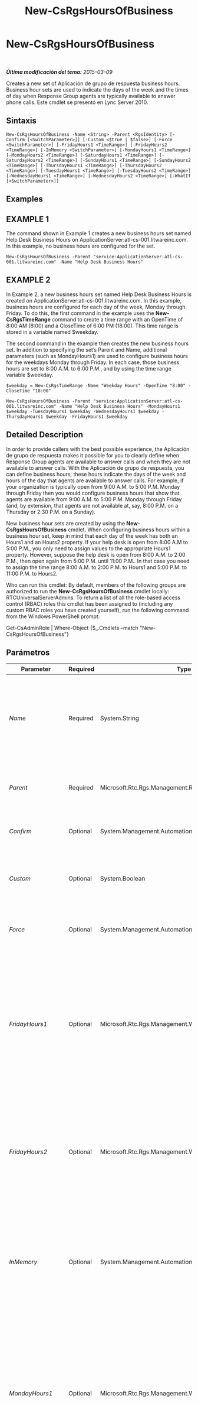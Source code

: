 ﻿---
title: New-CsRgsHoursOfBusiness
TOCTitle: New-CsRgsHoursOfBusiness
ms:assetid: 21869ba6-526e-4c70-b84d-de73536d8a43
ms:mtpsurl: https://technet.microsoft.com/es-es/library/Gg398291(v=OCS.15)
ms:contentKeyID: 48274665
ms.date: 01/07/2017
mtps_version: v=OCS.15
ms.translationtype: HT
---

# New-CsRgsHoursOfBusiness

 

_**Última modificación del tema:** 2015-03-09_

Creates a new set of Aplicación de grupo de respuesta business hours. Business hour sets are used to indicate the days of the week and the times of day when Response Group agents are typically available to answer phone calls. Este cmdlet se presentó en Lync Server 2010.

## Sintaxis

    New-CsRgsHoursOfBusiness -Name <String> -Parent <RgsIdentity> [-Confirm [<SwitchParameter>]] [-Custom <$true | $false>] [-Force <SwitchParameter>] [-FridayHours1 <TimeRange>] [-FridayHours2 <TimeRange>] [-InMemory <SwitchParameter>] [-MondayHours1 <TimeRange>] [-MondayHours2 <TimeRange>] [-SaturdayHours1 <TimeRange>] [-SaturdayHours2 <TimeRange>] [-SundayHours1 <TimeRange>] [-SundayHours2 <TimeRange>] [-ThursdayHours1 <TimeRange>] [-ThursdayHours2 <TimeRange>] [-TuesdayHours1 <TimeRange>] [-TuesdayHours2 <TimeRange>] [-WednesdayHours1 <TimeRange>] [-WednesdayHours2 <TimeRange>] [-WhatIf [<SwitchParameter>]]

## Examples

## EXAMPLE 1

The command shown in Example 1 creates a new business hours set named Help Desk Business Hours on ApplicationServer:atl-cs-001.litwareinc.com. In this example, no business hours are configured for the set.

    New-CsRgsHoursOfBusiness -Parent "service:ApplicationServer:atl-cs-001.litwareinc.com" -Name "Help Desk Business Hours" 

## EXAMPLE 2

In Example 2, a new business hours set named Help Desk Business Hours is created on ApplicationServer:atl-cs-001.litwareinc.com. In this example, business hours are configured for each day of the week, Monday through Friday. To do this, the first command in the example uses the **New-CsRgsTimeRange** command to create a time range with an OpenTime of 8:00 AM (8:00) and a CloseTime of 6:00 PM (18:00). This time range is stored in a variable named $weekday.

The second command in the example then creates the new business hours set. In addition to specifying the set’s Parent and Name, additional parameters (such as MondayHours1) are used to configure business hours for the weekdays Monday through Friday. In each case, those business hours are set to 8:00 A.M. to 6:00 P.M., and by using the time range variable $weekday.

    $weekday = New-CsRgsTimeRange -Name "Weekday Hours" -OpenTime "8:00" -CloseTime "18:00" 
    
    New-CsRgsHoursOfBusiness -Parent "service:ApplicationServer:atl-cs-001.litwareinc.com" -Name "Help Desk Business Hours" -MondayHours1 $weekday -TuesdayHours1 $weekday -WednesdayHours1 $weekday -ThursdayHours1 $weekday -FridayHours1 $weekday

## Detailed Description

In order to provide callers with the best possible experience, the Aplicación de grupo de respuesta makes it possible for you to clearly define when Response Group agents are available to answer calls and when they are not available to answer calls. With the Aplicación de grupo de respuesta, you can define business hours; these hours indicate the days of the week and hours of the day that agents are available to answer calls. For example, if your organization is typically open from 9:00 A.M. to 5:00 P.M. Monday through Friday then you would configure business hours that show that agents are available from 9:00 A.M. to 5:00 P.M. Monday through Friday (and, by extension, that agents are not available at, say, 8:00 P.M. on a Thursday or 2:30 P.M. on a Sunday).

New business hour sets are created by using the **New-CsRgsHoursOfBusiness** cmdlet. When configuring business hours within a business hour set, keep in mind that each day of the week has both an Hours1 and an Hours2 property. If your help desk is open from 8:00 A.M to 5:00 P.M., you only need to assign values to the appropriate Hours1 property. However, suppose the help desk is open from 8:00 A.M. to 2:00 P.M., then open again from 5:00 P.M. until 11:00 P.M.. In that case you need to assign the time range 8:00 A.M. to 2:00 P.M. to Hours1 and 5:00 P.M. to 11:00 P.M. to Hours2.

Who can run this cmdlet: By default, members of the following groups are authorized to run the **New-CsRgsHoursOfBusiness** cmdlet locally: RTCUniversalServerAdmins. To return a list of all the role-based access control (RBAC) roles this cmdlet has been assigned to (including any custom RBAC roles you have created yourself), run the following command from the Windows PowerShell prompt:

Get-CsAdminRole | Where-Object {$\_.Cmdlets –match "New-CsRgsHoursOfBusiness"}

## Parámetros


<table>
<colgroup>
<col style="width: 25%" />
<col style="width: 25%" />
<col style="width: 25%" />
<col style="width: 25%" />
</colgroup>
<thead>
<tr class="header">
<th>Parameter</th>
<th>Required</th>
<th>Type</th>
<th>Description</th>
</tr>
</thead>
<tbody>
<tr class="odd">
<td><p><em>Name</em></p></td>
<td><p>Required</p></td>
<td><p>System.String</p></td>
<td><p>Unique name to be assigned to the business hours set. The combination of the Parent property and the Name property enables you to uniquely identify business hour sets without having to refer to the collection’s globally unique identifier (GUID).</p></td>
</tr>
<tr class="even">
<td><p><em>Parent</em></p></td>
<td><p>Required</p></td>
<td><p>Microsoft.Rtc.Rgs.Management.RgsIdentity</p></td>
<td><p>Service where the new business hours set will be hosted. For example: -Parent &quot;service:ApplicationServer:atl-cs-001.litwareinc.com&quot;.</p></td>
</tr>
<tr class="odd">
<td><p><em>Confirm</em></p></td>
<td><p>Optional</p></td>
<td><p>System.Management.Automation.SwitchParameter</p></td>
<td><p>Prompts you for confirmation before executing the command.</p></td>
</tr>
<tr class="even">
<td><p><em>Custom</em></p></td>
<td><p>Optional</p></td>
<td><p>System.Boolean</p></td>
<td><p>If set to True, the business hours can only be used by the specified workflow. If set to False (the default value) the business hours can be shared among multiple workflows.</p></td>
</tr>
<tr class="odd">
<td><p><em>Force</em></p></td>
<td><p>Optional</p></td>
<td><p>System.Management.Automation.SwitchParameter</p></td>
<td><p>Suppresses the display of any non-fatal error message that might occur when running the command.</p></td>
</tr>
<tr class="even">
<td><p><em>FridayHours1</em></p></td>
<td><p>Optional</p></td>
<td><p>Microsoft.Rtc.Rgs.Management.WritableSettings.TimeRange</p></td>
<td><p>First set of opening and closing times for Friday. If your organization is open from, say, 9:00 A.M. to 5:00 P.M. every Friday then you will only need to configure a single time range. However, if your organization is open from 8:00 A.M. to noon, closes for an hour lunch, then is open again from 1:00 P.M. to 5:00 P.M., you will need to create two time ranges for Friday.</p>
<p>If your organization is closed on Fridays, then do not configure a value for either FridayHours1 or FridayHours2.</p></td>
</tr>
<tr class="odd">
<td><p><em>FridayHours2</em></p></td>
<td><p>Optional</p></td>
<td><p>Microsoft.Rtc.Rgs.Management.WritableSettings.TimeRange</p></td>
<td><p>Second set of opening and closing times for Friday. If your organization is open from, say, 9:00 A.M. to 5:00 P.M. every Friday then you will only need to configure a single time range. However, if your organization is open from 8:00 A.M. to noon, closes for an hour lunch, then is open again from 1:00 P.M. to 5:00 P.M., you will need to create two time ranges for Friday.</p></td>
</tr>
<tr class="even">
<td><p><em>InMemory</em></p></td>
<td><p>Optional</p></td>
<td><p>System.Management.Automation.SwitchParameter</p></td>
<td><p>Crea una referencia de objeto sin confirmar realmente el objeto como cambio permanente. Si se asigna la salida de este cmdlet llamado con este parámetro en una variable, puede realizar cambios en las propiedades de la referencia del objeto y después confirmar estos cambios, llamando a este conjunto coincidente de cmdlet, - cmdlet.</p></td>
</tr>
<tr class="odd">
<td><p><em>MondayHours1</em></p></td>
<td><p>Optional</p></td>
<td><p>Microsoft.Rtc.Rgs.Management.WritableSettings.TimeRange</p></td>
<td><p>First set of opening and closing times for Monday. If your organization is open from, say, 9:00 A.M. to 5:00 P.M. every Monday then you will only need to configure a single time range. However, if your organization is open from 8:00 A.M. to noon, closes for an hour lunch, then is open again from 1:00 P.M. to 5:00 P.M., you will need to create two time ranges for Monday.</p>
<p>If your organization is closed on Mondays, then do not configure a value for either MondayHours1 or MondayHours2.</p></td>
</tr>
<tr class="even">
<td><p><em>MondayHours2</em></p></td>
<td><p>Optional</p></td>
<td><p>Microsoft.Rtc.Rgs.Management.WritableSettings.TimeRange</p></td>
<td><p>Second set of opening and closing times for Monday. If your organization is open from, say, 9:00 A.M. to 5:00 P.M. every Monday then you will only need to configure a single time range. However, if your organization is open from 8:00 A.M. to noon, closes for an hour lunch, then is open again from 1:00 P.M. to 5:00 P.M. you will need to create two time ranges for Monday.</p></td>
</tr>
<tr class="odd">
<td><p><em>SaturdayHours1</em></p></td>
<td><p>Optional</p></td>
<td><p>Microsoft.Rtc.Rgs.Management.WritableSettings.TimeRange</p></td>
<td><p>First set of opening and closing times for Saturday. If your organization is open from, say, 9:00 A.M. to 5:00 P.M. every Saturday then you will only need to configure a single time range. However, if your organization is open from 8:00 A.M. to noon, closes for an hour lunch, then is open again from 1:00 P.M. to 5:00 P.M., you will need to create two time ranges for Saturday.</p>
<p>If your organization is closed on Saturdays, then do not configure a value for either SaturdayHours1 or SaturdayHours2.</p></td>
</tr>
<tr class="even">
<td><p><em>SaturdayHours2</em></p></td>
<td><p>Optional</p></td>
<td><p>Microsoft.Rtc.Rgs.Management.WritableSettings.TimeRange</p></td>
<td><p>Second set of opening and closing times for Saturday. If your organization is open from, say, 9:00 A.M. to 5:00 P.M. every Saturday then you will only need to configure a single time range. However, if your organization is open from 8:00 A.M. to noon, closes for an hour lunch, then is open again from 1:00 P.M. to 5:00 P.M., you will need to create two time ranges for Saturday.</p></td>
</tr>
<tr class="odd">
<td><p><em>SundayHours1</em></p></td>
<td><p>Optional</p></td>
<td><p>Microsoft.Rtc.Rgs.Management.WritableSettings.TimeRange</p></td>
<td><p>First set of opening and closing times for Sunday. If your organization is open from, say, 9:00 A.M. to 5:00 P.M. every Sunday then you will only need to configure a single time range. However, if your organization is open from 8:00 AM to noon, closes for an hour lunch, then is open again from 1:00 P.M. to 5:00 P.M., you will need to create two time ranges for Sunday.</p>
<p>If your organization is closed on Sundays, then do not configure a value for either SundayHours1 or SundayHours2.</p></td>
</tr>
<tr class="even">
<td><p><em>SundayHours2</em></p></td>
<td><p>Optional</p></td>
<td><p>Microsoft.Rtc.Rgs.Management.WritableSettings.TimeRange</p></td>
<td><p>Second set of opening and closing times for Sunday. If your organization is open from, say, 9:00 A.M. to 5:00 P.M. every Sunday then you will only need to configure a single time range. However, if your organization is open from 8:00 A.M. to noon, closes for an hour lunch, then is open again from 1:00 P.M. to 5:00 P.M. you will need to create two time ranges for Sunday.</p></td>
</tr>
<tr class="odd">
<td><p><em>ThursdayHours1</em></p></td>
<td><p>Optional</p></td>
<td><p>Microsoft.Rtc.Rgs.Management.WritableSettings.TimeRange</p></td>
<td><p>First set of opening and closing times for Thursday. If your organization is open from, say, 9:00 A.M. to 5:00 P.M. every Thursday then you will only need to configure a single time range. However, if your organization is open from 8:00 A.M. to noon, closes for an hour lunch, then is open again from 1:00 P.M. to 5:00 P.M., you will need to create two time ranges for Thursday.</p>
<p>If your organization is closed on Thursdays, then do not configure a value for either ThursdayHours1 or ThursdayHours2.</p></td>
</tr>
<tr class="even">
<td><p><em>ThursdayHours2</em></p></td>
<td><p>Optional</p></td>
<td><p>Microsoft.Rtc.Rgs.Management.WritableSettings.TimeRange</p></td>
<td><p>Second set of opening and closing times for Thursday. If your organization is open from, say, 9:00 A.M. to 5:00 P.M. every Thursday then you will only need to configure a single time range. However, if your organization is open from 8:00 A.M. to noon, closes for an hour lunch, then is open again from 1:00 P.M. to 5:00 P.M., you will need to create two time ranges for Thursday.</p></td>
</tr>
<tr class="odd">
<td><p><em>TuesdayHours1</em></p></td>
<td><p>Optional</p></td>
<td><p>Microsoft.Rtc.Rgs.Management.WritableSettings.TimeRange</p></td>
<td><p>First set of opening and closing times for Tuesday. If your organization is open from, say, 9:00 A.M. to 5:00 P.M. every Tuesday then you will only need to configure a single time range. However, if your organization is open from 8:00 A.M. to noon, closes for an hour lunch, then is open again from 1:00 P.M. to 5:00 P.M., you will need to create two time ranges for Tuesday.</p>
<p>If your organization is closed on Tuesdays, then do not configure a value for either TuesdayHours1 or TuesdayHours2.</p></td>
</tr>
<tr class="even">
<td><p><em>TuesdayHours2</em></p></td>
<td><p>Optional</p></td>
<td><p>Microsoft.Rtc.Rgs.Management.WritableSettings.TimeRange</p></td>
<td><p>Second set of opening and closing times for Tuesday. If your organization is open from, say, 9:00 A.M. to 5:00 P.M. every Tuesday then you will only need to configure a single time range. However, if your organization is open from 8:00 A.M. to noon, closes for an hour lunch, then is open again from 1:00 P.M. to 5:00 P.M., you will need to create two time ranges for Tuesday.</p></td>
</tr>
<tr class="odd">
<td><p><em>WednesdayHours1</em></p></td>
<td><p>Optional</p></td>
<td><p>Microsoft.Rtc.Rgs.Management.WritableSettings.TimeRange</p></td>
<td><p>First set of opening and closing times for Wednesday. If your organization is open from, say, 9:00 A.M. to 5:00 P.M. every Wednesday then you will only need to configure a single time range. However, if your organization is open from 8:00 A.M. to noon, closes for an hour lunch, then is open again from 1:00 P.M. to 5:00 P.M., you will need to create two time ranges for Wednesday.</p>
<p>If your organization is closed on Wednesday, then do not configure a value for either WednesdayHours1 or WednesdayHours2.</p></td>
</tr>
<tr class="even">
<td><p><em>WednesdayHours2</em></p></td>
<td><p>Optional</p></td>
<td><p>Microsoft.Rtc.Rgs.Management.WritableSettings.TimeRange</p></td>
<td><p>Second set of opening and closing times for Wednesday. If your organization is open from, say, 9:00 A.M. to 5:00 P.M. every Wednesday then you will only need to configure a single time range. However, if your organization is open from 8:00 A.M. to noon, closes for an hour lunch, then is open again from 1:00 P.M. to 5:00 P.M., you will need to create two time ranges for Wednesday.</p></td>
</tr>
<tr class="odd">
<td><p><em>WhatIf</em></p></td>
<td><p>Optional</p></td>
<td><p>System.Management.Automation.SwitchParameter</p></td>
<td><p>Describes what would happen if you executed the command without actually executing the command.</p></td>
</tr>
</tbody>
</table>


## Input Types

None. **New-CsRgsHoursOfBusiness** does not accept pipelined input.

## Return Types

Creates new instances of the Microsoft.Rtc.Rgs.Management.WritableSettings.BusinessHours object.

## Vea también

#### Otros recursos

[Get-CsRgsHoursOfBusiness](get-csrgshoursofbusiness.md)  
[New-CsRgsTimeRange](new-csrgstimerange.md)  
[Remove-CsRgsHoursOfBusiness](remove-csrgshoursofbusiness.md)  
[Set-CsRgsHoursOfBusiness](set-csrgshoursofbusiness.md)

